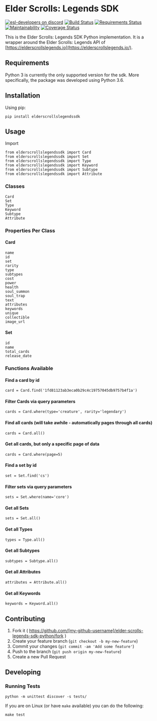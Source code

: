 # Elder Scrolls: Legends SDK

[![esl-developers on discord](https://img.shields.io/badge/discord-esl--developers-738bd7.svg)](https://discord.gg/97vDaJx)
[![Build Status](https://travis-ci.org/ElderScrollsLegends/elder-scrolls-legends-sdk-python.svg?branch=master)](https://travis-ci.org/ElderScrollsLegends/elder-scrolls-legends-sdk-python)
[![Requirements Status](https://requires.io/github/ElderScrollsLegends/elder-scrolls-legends-sdk-python/requirements.svg?branch=master)](https://requires.io/github/ElderScrollsLegends/elder-scrolls-legends-sdk-python/requirements/?branch=master)
[![Maintainability](https://api.codeclimate.com/v1/badges/ef27076576eb0104d265/maintainability)](https://codeclimate.com/github/ElderScrollsLegends/elder-scrolls-legends-sdk-python/maintainability)
[![Coverage Status](https://coveralls.io/repos/github/ElderScrollsLegends/elder-scrolls-legends-sdk-python/badge.svg?branch=master)](https://coveralls.io/github/ElderScrollsLegends/elder-scrolls-legends-sdk-python?branch=master)

This is the Elder Scrolls: Legends SDK Python implementation. It is a wrapper around the Elder Scrolls: Legends API of [https://elderscrollslegends.io](https://elderscrollslegends.io/).

## Requirements
Python 3 is currently the only supported version for the sdk. More specifically, the package was developed using Python 3.6.

## Installation

Using pip:

    pip install elderscrollslegendssdk

## Usage

Import

    from elderscrollslegendssdk import Card
    from elderscrollslegendssdk import Set
    from elderscrollslegendssdk import Type
    from elderscrollslegendssdk import Keyword
    from elderscrollslegendssdk import Subtype
    from elderscrollslegendssdk import Attribute

### Classes

    Card
    Set
    Type
    Keyword
    Subtype
    Attribute

### Properties Per Class

#### Card

    name
    id
    set
    rarity
    type
    subtypes
    cost
    power
    health
    soul_summon
    soul_trap
    text
    attributes
    keywords
    unique
    collectible
    image_url

#### Set

    id
    name
    total_cards
    release_date

### Functions Available

#### Find a card by id

    card = Card.find('1fd81123ab3eca0b29c4c19757045db9757b4f1a')

#### Filter Cards via query parameters

    cards = Card.where(type='creature', rarity='legendary')
    
#### Find all cards (will take awhile - automatically pages through all cards)

    cards = Card.all()
    
#### Get all cards, but only a specific page of data

    cards = Card.where(page=5)
    
#### Find a set by id

    set = Set.find('cs')
    
#### Filter sets via query parameters

    sets = Set.where(name='core')
    
#### Get all Sets

    sets = Set.all()
    
#### Get all Types

    types = Type.all()

#### Get all Subtypes

    subtypes = Subtype.all()

#### Get all Attributes

    attributes = Attribute.all()

#### Get all Keywords

    keywords = Keyword.all()

## Contributing

1. Fork it ( https://github.com/[my-github-username]/elder-scrolls-legends-sdk-python/fork )
2. Create your feature branch (`git checkout -b my-new-feature`)
3. Commit your changes (`git commit -am 'Add some feature'`)
4. Push to the branch (`git push origin my-new-feature`)
5. Create a new Pull Request

## Developing

### Running Tests

    python -m unittest discover -s tests/

If you are on Linux (or have `make` available) you can do the following:

    make test
